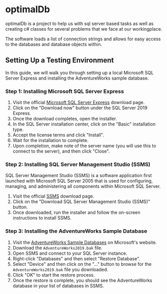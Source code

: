 # optimalDb

optimalDb is a project to help us with sql server based tasks as well as creating c# classes for several problems that we face at our workingplace.

The software loads a list of connection strings and allows for easy access to the databases and database objects within. 

## Setting Up a Testing Environment

In this guide, we will walk you through setting up a local Microsoft SQL Server Express and installing the AdventureWorks sample database. 

### Step 1: Installing Microsoft SQL Server Express

1. Visit the official [Microsoft SQL Server Express](https://www.microsoft.com/en-us/sql-server/sql-server-downloads) download page.
2. Click on the "Download now" button under the SQL Server 2019 Express.
3. Once the download completes, open the installer.
4. In the SQL Server installation center, click on the "Basic" installation type.
5. Accept the license terms and click "Install".
6. Wait for the installation to complete.
7. Upon completion, make note of the server name (you will use this to connect to the server), and then click "Close".

### Step 2: Installing SQL Server Management Studio (SSMS)

SQL Server Management Studio (SSMS) is a software application first launched with Microsoft SQL Server 2005 that is used for configuring, managing, and administering all components within Microsoft SQL Server.

1. Visit the official [SSMS](https://docs.microsoft.com/en-us/sql/ssms/download-sql-server-management-studio-ssms) download page.
2. Click on the "Download SQL Server Management Studio (SSMS)" button.
3. Once downloaded, run the installer and follow the on-screen instructions to install SSMS.

### Step 3: Installing the AdventureWorks Sample Database

1. Visit the [AdventureWorks Sample Databases](https://docs.microsoft.com/en-us/sql/samples/adventureworks-install-configure) on Microsoft's website.
2. Download the `AdventureWorks2019.bak` file.
3. Open SSMS and connect to your SQL Server instance.
4. Right-click "Databases" and then select "Restore Database".
5. Select "Device" and then click on the "..." button to browse for the `AdventureWorks2019.bak` file you downloaded.
6. Click "OK" to start the restore process.
7. Once the restore is complete, you should see the AdventureWorks database in your list of databases in SSMS.

